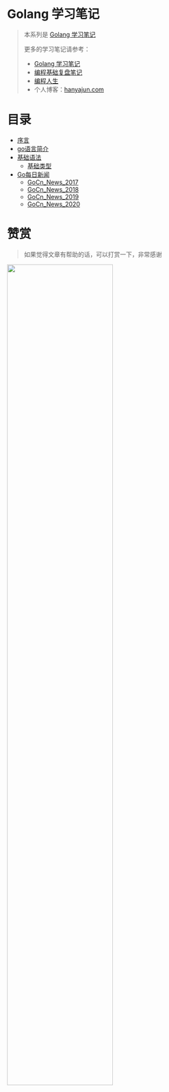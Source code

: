 # Golang 学习笔记

> 本系列是 [Golang 学习笔记](https://hanyajun.com/golang-notes/)
> 
> 更多的学习笔记请参考：
> - [Golang 学习笔记](https://hanyajun.com/golang-notes/)
> - [编程基础复盘笔记](https://hanyajun.com/coding_basis_review/)
> - [编程人生](https://hanyajun.com/coding-life/)
> - 个人博客：[hanyajun.com](https://hanyajun.com/)


# 目录

* [序言](README.md)
* [go语言简介](INTRODUCE.md)
* [基础语法](BASICGRAMMAR.md) 
  * [基础类型](BASICGRAMMAR.md)
* [Go每日新闻]()
  * [GoCn_News_2017](gocn_news_2017.md)
  * [GoCn_News_2018](gocn_news_2018.md)
  * [GoCn_News_2019](gocn_news_2019.md)
  * [GoCn_News_2020](gocn_news_2020.md)
  

# 赞赏

> 如果觉得文章有帮助的话，可以打赏一下，非常感谢

<img src="http://cdn.hanyajun.com/20190530_232024_wepay_alipay.png" width="70%" />
